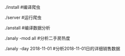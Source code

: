 ./install  #编译爬虫

./server   #运行爬虫

./anstall  #编译数据分析

./analy -mod all                #分析二手房热度

./analy -day 2018-11-01         #分析2018-11-01日的详细销售数据